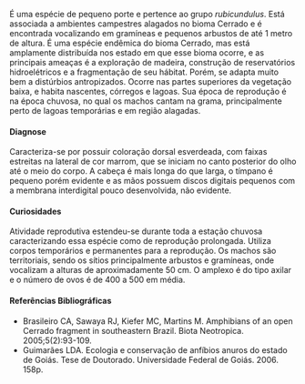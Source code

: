 ﻿É uma espécie de pequeno porte e pertence ao grupo *rubicundulus*. Está associada a ambientes campestres alagados no bioma Cerrado e é encontrada vocalizando em gramíneas e pequenos arbustos de até 1 metro de altura. É uma espécie endêmica do bioma Cerrado, mas está amplamente distribuída nos estado em que esse bioma ocorre, e as principais ameaças é a exploração de madeira, construção de reservatórios hidroelétricos e a fragmentação de seu hábitat. Porém, se adapta muito bem a distúrbios antropizados. 
Ocorre nas partes superiores da vegetação baixa, e habita nascentes, córregos e lagoas. Sua época de reprodução é na época chuvosa, no qual os machos cantam na grama, principalmente perto de lagoas temporárias e em região alagadas.


#### Diagnose
Caracteriza-se por possuir coloração dorsal esverdeada, com faixas estreitas na lateral de cor marrom, que se iniciam no canto posterior do olho até o meio do corpo. A cabeça é mais longa do que larga, o tímpano é pequeno porém evidente e as mãos possuem discos digitais pequenos com a membrana interdigital pouco desenvolvida, não evidente.


#### Curiosidades
Atividade reprodutiva estendeu-se durante toda a estação chuvosa caracterizando essa espécie como de reprodução prolongada. Utiliza corpos temporários e permanentes para a reprodução. Os machos são territoriais, sendo os <glossario>sítios</glossario> principalmente arbustos e gramíneas, onde vocalizam a alturas de aproximadamente 50 cm. O amplexo é do tipo axilar e o número de ovos é de 400 a 500 em média. 


#### Referências Bibliográficas
* Brasileiro CA, Sawaya RJ, Kiefer MC, Martins M. Amphibians of an open Cerrado fragment in southeastern Brazil. Biota Neotropica. 2005;5(2):93-109.
* ​Guimarães LDA. Ecologia e conservação de anfíbios anuros do estado de Goiás. Tese de Doutorado. Universidade Federal de Goiás. 2006. 158p.